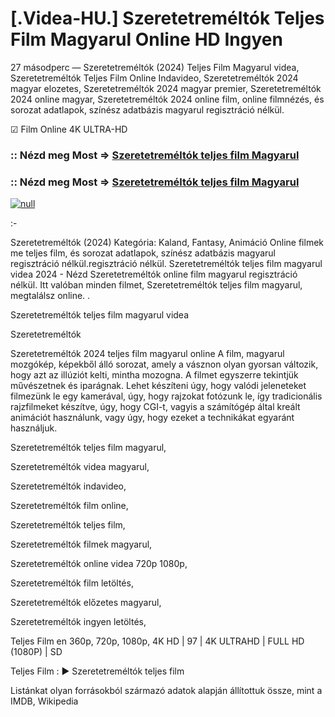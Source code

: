 # [.Videa-HU.] Szeretetreméltók Teljes Film Magyarul Online HD Ingyen

27 másodperc — Szeretetreméltók (2024) Teljes Film Magyarul videa, Szeretetreméltók Teljes Film Online Indavideo, Szeretetreméltók 2024 magyar elozetes, Szeretetreméltók 2024 magyar premier, Szeretetreméltók 2024 online magyar, Szeretetreméltók 2024 online film, online filmnézés, és sorozat adatlapok, színész adatbázis magyarul regisztráció nélkül.

☑ Film Online 4K ULTRA-HD

### :: Nézd meg Most => [Szeretetreméltók teljes film Magyarul](https://t.co/DofbQknJdA)

### :: Nézd meg Most => [Szeretetreméltók teljes film Magyarul](https://t.co/DofbQknJdA)

[![null](https://static.wixstatic.com/media/855a25_043b5abeb4ae4d35ac003198e7fe56ed~mv2.gif)](https://t.co/DofbQknJdA)

:-

Szeretetreméltók (2024) Kategória: Kaland, Fantasy, Animáció Online filmek me teljes film, és sorozat adatlapok, színész adatbázis magyarul regisztráció nélkül.regisztráció nélkül. Szeretetreméltók teljes film magyarul videa 2024 - Nézd Szeretetreméltók online film magyarul regisztráció nélkül. Itt valóban minden filmet, Szeretetreméltók teljes film magyarul, megtalálsz online.
.

Szeretetreméltók teljes film magyarul videa

Szeretetreméltók

Szeretetreméltók 2024 teljes film magyarul online A film, magyarul mozgókép, képekből álló sorozat, amely a vásznon olyan gyorsan változik, hogy azt az illúziót kelti, mintha mozogna. A filmet egyszerre tekintjük művészetnek és iparágnak. Lehet készíteni úgy, hogy valódi jeleneteket filmezünk le egy kamerával, úgy, hogy rajzokat fotózunk le, így tradicionális rajzfilmeket készítve, úgy, hogy CGI-t, vagyis a számítógép által kreált animációt használunk, vagy úgy, hogy ezeket a technikákat egyaránt használjuk.

Szeretetreméltók teljes film magyarul,

Szeretetreméltók videa magyarul,

Szeretetreméltók indavideo,

Szeretetreméltók film online,

Szeretetreméltók teljes film,

Szeretetreméltók filmek magyarul,

Szeretetreméltók online videa 720p 1080p,

Szeretetreméltók film letöltés,

Szeretetreméltók előzetes magyarul,

Szeretetreméltók ingyen letöltés,

Teljes Film en 360p, 720p, 1080p, 4K HD | 97 | 4K ULTRAHD | FULL HD (1080P) | SD

Teljes Film : ► Szeretetreméltók teljes film

Listánkat olyan forrásokból származó adatok alapján állítottuk össze, mint a IMDB, Wikipedia
